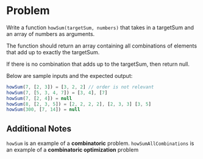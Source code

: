 # Problem

Write a function `howSum(targetSum, numbers)` that takes in a targetSum and an array of numbers as arguments.

The function should return an array containing all combinations of elements that add up to exactly the targetSum.

If there is no combination that adds up to the targetSum, then return null.

Below are sample inputs and the expected output:

```js
howSum(7, [2, 3]) = [3, 2, 2] // order is not relevant
howSum(7, [5, 3, 4, 7]) = [3, 4], [7]
howSum(7, [2, 4]) = null
howSum(8, [2, 3, 5]) = [2, 2, 2, 2], [2, 3, 3] [3, 5]
howSum(300, [7, 14]) = null
```

## Additional Notes

`howSum` is an example of a **combinatoric** problem.
`howSumAllCombinations` is an example of a **combinatoric optimization** problem
